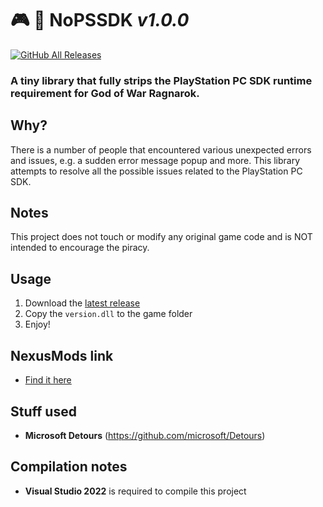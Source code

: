 # 🎮 🚨 **NoPSSDK** _v1.0.0_
[![GitHub All Releases](https://img.shields.io/github/downloads/iArtorias/nopssdk/total.svg)](https://github.com/iArtorias/nopssdk/releases)

### A tiny library that fully strips the PlayStation PC SDK runtime requirement for God of War Ragnarok.

## Why?

There is a number of people that encountered various unexpected errors and issues, e.g. a sudden error message popup and more.
This library attempts to resolve all the possible issues related to the PlayStation PC SDK.

## Notes

This project does not touch or modify any original game code and is NOT intended to encourage the piracy.

## Usage

1. Download the [latest release](https://github.com/iArtorias/nopssdk/releases/latest)
2. Copy the `version.dll` to the game folder
3. Enjoy!

## NexusMods link
- [Find it here](https://www.nexusmods.com/godofwarragnarok/mods/22/)

## Stuff used

- **Microsoft Detours** (https://github.com/microsoft/Detours)

## Compilation notes

- **Visual Studio 2022** is required to compile this project
